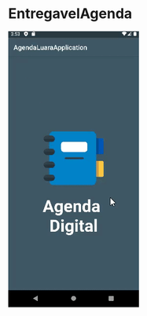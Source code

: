 # EntregavelAgenda

<img width= "266px" height="562px" src = "https://github.com/luararamos/EntregavelAgenda/blob/master/app/src/main/res/gif/agenda-luara.gif">
